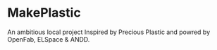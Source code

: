 # MakePlastic
An ambitious local project Inspired by Precious Plastic and powred by OpenFab, ELSpace &amp; ANDD.
